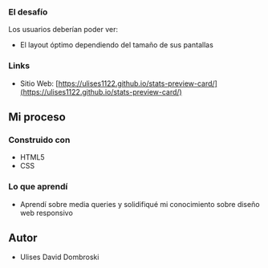 ### El desafío

Los usuarios deberían poder ver:

- El layout óptimo dependiendo del tamaño de sus pantallas

### Links

- Sitio Web: [https://ulises1122.github.io/stats-preview-card/](https://ulises1122.github.io/stats-preview-card/)

## Mi proceso

### Construido con

- HTML5
- CSS

### Lo que aprendí

- Aprendí sobre media queries y solidifiqué mi conocimiento sobre diseño web responsivo

## Autor

- Ulises David Dombroski

